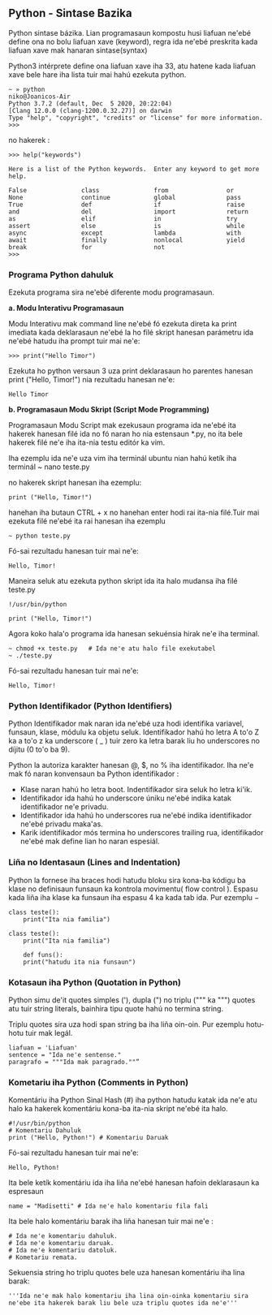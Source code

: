 ## Python - Sintase Bazika

Python sintase bázika. Lian programasaun kompostu husi liafuan ne'ebé define ona no bolu liafuan xave (keyword), regra ida ne'ebé preskrita kada liafuan xave mak hanaran sintase(syntax)

Python3 intérprete define ona liafuan xave iha 33, atu hatene kada liafuan xave bele hare iha lista tuir mai hahú ezekuta python.

```
~ » python                                                                                                                                  niko@Joanicos-Air
Python 3.7.2 (default, Dec  5 2020, 20:22:04) 
[Clang 12.0.0 (clang-1200.0.32.27)] on darwin
Type "help", "copyright", "credits" or "license" for more information.
>>> 
```

no hakerek :

```
>>> help("keywords")

Here is a list of the Python keywords.  Enter any keyword to get more help.

False               class               from                or
None                continue            global              pass
True                def                 if                  raise
and                 del                 import              return
as                  elif                in                  try
assert              else                is                  while
async               except              lambda              with
await               finally             nonlocal            yield
break               for                 not                 
>>> 
```

### Programa Python dahuluk

Ezekuta programa sira ne'ebé diferente modu programasaun.

**a. Modu Interativu Programasaun**

Modu Interativu mak command line ne'ebé fó ezekuta direta ka print imediata kada deklarasaun ne'ebé la ho filé skript hanesan parámetru ida ne'ebé hatudu iha prompt tuir mai ne'e:

```
>>> print("Hello Timor")
```

Ezekuta ho python versaun 3 uza print deklarasaun ho parentes hanesan print ("Hello, Timor!") nia rezultadu hanesan ne'e:

```
Hello Timor
```

**b. Programasaun Modu Skript (Script Mode Programming)**

Programasaun Modu Script mak ezekusaun programa ida ne'ebé ita hakerek hanesan filé ida no fó naran ho nia estensaun *.py, no ita bele hakerek filé ne'e iha ita-nia testu editór ka vim.

Iha ezemplu ida ne'e uza vim iha terminál ubuntu nian hahú ketík iha terminál ~ nano teste.py

no hakerek skript hanesan iha ezemplu:

```
print ("Hello, Timor!")
```

hanehan iha butaun CTRL + x no hanehan enter hodi rai ita-nia filé.Tuir mai ezekuta filé ne'ebé ita rai hanesan iha ezemplu

```
~ python teste.py
```

Fó-sai rezultadu hanesan tuir mai ne'e:

```
Hello, Timor!
```

Maneira seluk atu ezekuta python skript ida ita halo mudansa iha filé teste.py

```
!/usr/bin/python

print ("Hello, Timor!")
```

Agora koko hala'o programa ida hanesan sekuénsia hirak ne'e iha terminal.

```
~ chmod +x teste.py   # Ida ne'e atu halo file exekutabel
~ ./teste.py
```

Fó-sai rezultadu hanesan tuir mai ne'e:

```
Hello, Timor!
```

### Python Identifikador (Python Identifiers)

Python Identifikador mak naran ida ne'ebé uza hodi identifika variavel, funsaun, klase, módulu ka objetu seluk. Identifikador hahú ho letra A to'o Z ka a to'o z ka underscore ( _ ) tuir zero ka letra barak liu ho underscores no díjitu (0 to'o ba 9).

Python la autoriza karakter hanesan @, $, no % iha identifikador. Iha ne'e mak fó naran konvensaun ba Python identifikador :

- Klase naran hahú ho letra boot. Indentifikador sira seluk ho letra ki'ik.
- Identifikador ida hahú ho underscore úniku ne'ebé indika katak identifikador ne'e privadu.
- Identifikador ida hahú ho underscores rua ne'ebé indika identifikador ne'ebé privadu maka'as.
- Karik identifikador mós termina ho underscores trailing rua, identifikador ne'ebé mak define lian ho naran espesiál.

### Liña no Identasaun (Lines and Indentation)

Python la fornese iha braces hodi hatudu bloku sira kona-ba kódigu ba klase no definisaun funsaun ka kontrola movimentu( flow control ). Espasu kada liña iha klase ka funsaun iha espasu 4 ka kada tab ida. Pur ezemplu −

```
class teste():
	print("Ita nia familia")
	
class teste():
	print("Ita nia familia")
	
	def funs():
	print("hatudu ita nia funsaun")

```

### Kotasaun iha Python (Quotation in Python)

Python simu de'it quotes simples ('), dupla (") no triplu (""" ka """) quotes atu tuir string literals, bainhira tipu quote hahú no termina string.

Triplu quotes sira uza hodi span string ba iha liña oin-oin. Pur ezemplu hotu-hotu tuir mak legál.

```
liafuan = 'Liafuan'
sentence = "Ida ne'e sentense."
paragrafo = """Ida mak paragrado.""”
```

### Kometariu iha Python (Comments in Python)

Komentáriu iha Python Sinal Hash (#) iha python hatudu katak ida ne'e atu halo ka hakerek komentáriu kona-ba ita-nia skript ne'ebé ita halo.

```
#!/usr/bin/python
# Komentariu Dahuluk
print ("Hello, Python!") # Komentariu Daruak
```

Fó-sai rezultadu hanesan tuir mai ne'e:

```
Hello, Python!
```

Ita bele ketík komentáriu ida iha liña ne'ebé hanesan hafoin deklarasaun ka espresaun

```
name = "Madisetti" # Ida ne'e halo komentariu fila fali
```

Ita bele halo komentáriu barak iha liña hanesan tuir mai ne'e :

```
# Ida ne'e komentariu dahuluk.
# Ida ne'e komentariu daruak.
# Ida ne'e komentariu datoluk.
# Kometariu remata.
```

Sekuensia string ho triplu quotes bele uza hanesan komentáriu iha lina barak:

```
'''Ida ne'e mak halo komentariu iha lina oin-oinka komentariu sira ne'ebe ita hakerek barak liu bele uza triplu quotes ida ne'e'''
```




